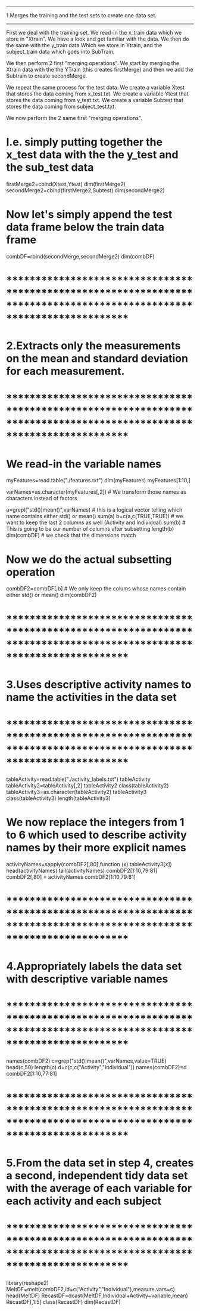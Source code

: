 
*********************************************************************************************************************
1.Merges the training and the test sets to create one data set.
*********************************************************************************************************************

First we deal with the training set. We read-in the x_train data which we store in "Xtrain".
We have a look and get familiar with the data.
We then do the same with the y_train data Which we store in Ytrain, and the subject_train data which goes
into SubTrain. 

We then perform 2 first "merging operations". We start by merging the Xtrain data with the the YTrain 
(this creates firstMerge) and then we add the Subtrain to create secondMerge.

We repeat the same process for the test data. 
We create a variable Xtest that stores the data coming from x_test.txt.
We create a variable Ytest that stores the data coming from y_test.txt.
We create a variable Subtest that stores the data coming from subject_test.txt.

We now perform the 2 same first "merging operations". 
# I.e. simply putting together the x_test data with the the y_test and the sub_test data

firstMerge2=cbind(Xtest,Ytest)
dim(firstMerge2)
secondMerge2=cbind(firstMerge2,Subtest)
dim(secondMerge2)

# Now let's simply append the test data frame below the train data frame 

combDF=rbind(secondMerge,secondMerge2)
dim(combDF)

# *********************************************************************************************************************
# 2.Extracts only the measurements on the mean and standard deviation for each measurement.
# *********************************************************************************************************************

# We read-in the variable names

myFeatures=read.table("./features.txt")
dim(myFeatures)
myFeatures[1:10,]

varNames=as.character(myFeatures[,2])  #  We transform those names as characters instead of factors

a=grepl("std()|mean()",varNames) # this is a logical vector telling which name contains either std() or mean()
sum(a)
b=c(a,c(TRUE,TRUE)) # we want to keep the last 2 columns as well (Activity and Individual)
sum(b) # This is going to be our number of columns after subsetting
length(b) 
dim(combDF) # we check that the dimensions match

# Now we do the actual subsetting operation
combDF2=combDF[,b] # We only keep the colums whose names contain either std() or mean()
dim(combDF2)

# *********************************************************************************************************************
# 3.Uses descriptive activity names to name the activities in the data set
# *********************************************************************************************************************

tableActivity=read.table("./activity_labels.txt")
tableActivity
tableActivity2=tableActivity[,2]
tableActivity2
class(tableActivity2)
tableActivity3=as.character(tableActivity2)
tableActivity3
class(tableActivity3)
length(tableActivity3)

# We now replace the integers from 1 to 6 which used to describe activity names by their more explicit names

activityNames=sapply(combDF2[,80],function (x) tableActivity3[x])
head(activityNames)
tail(activityNames)
combDF2[1:10,79:81]
combDF2[,80] = activityNames
combDF2[1:10,79:81]

# *********************************************************************************************************************
# 4.Appropriately labels the data set with descriptive variable names
# *********************************************************************************************************************

names(combDF2)
c=grep("std()|mean()",varNames,value=TRUE)
head(c,50)
length(c)
d=c(c,c("Activity","Individual"))
names(combDF2)=d
combDF2[1:10,77:81]

# *********************************************************************************************************************
# 5.From the data set in step 4, creates a second, independent tidy data set with the average of each variable for each activity and each subject
# *********************************************************************************************************************

library(reshape2)
MeltDF=melt(combDF2,id=c("Activity","Individual"),measure.vars=c)
head(MeltDF)
RecastDF=dcast(MeltDF,Individual+Activity~variable,mean)
RecastDF[,1:5]
class(RecastDF)
dim(RecastDF)